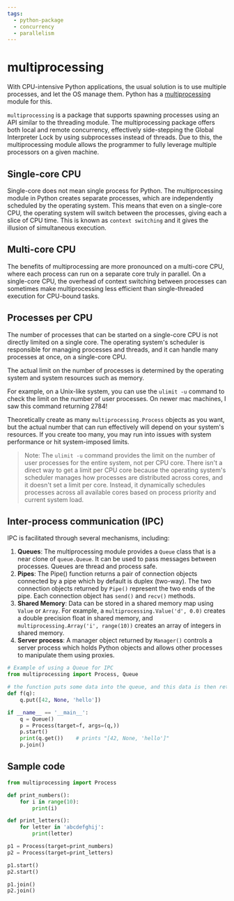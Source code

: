 ```yaml
---
tags:
  - python-package
  - concurrency
  - parallelism
---
```


# multiprocessing

With CPU-intensive Python applications, the usual solution is to use multiple processes, and let the OS manage them. Python has a [multiprocessing](https://docs.python.org/3/library/multiprocessing.html) module for this.

`multiprocessing` is a package that supports spawning processes using an API similar to the threading module. The multiprocessing package offers both local and remote concurrency, effectively side-stepping the Global Interpreter Lock by using subprocesses instead of threads. Due to this, the multiprocessing module allows the programmer to fully leverage multiple processors on a given machine.

## Single-core CPU

Single-core does not mean single process for Python. The multiprocessing module in Python creates separate processes, which are independently scheduled by the operating system. This means that even on a single-core CPU, the operating system will switch between the processes, giving each a slice of CPU time. This is known as `context switching` and it gives the illusion of simultaneous execution.

## Multi-core CPU

The benefits of multiprocessing are more pronounced on a multi-core CPU, where each process can run on a separate core truly in parallel. On a single-core CPU, the overhead of context switching between processes can sometimes make multiprocessing less efficient than single-threaded execution for CPU-bound tasks. 

## Processes per CPU

The number of processes that can be started on a single-core CPU is not directly limited on a single core. The operating system's scheduler is responsible for managing processes and threads, and it can handle many processes at once, on a single-core CPU.

The actual limit on the number of processes is determined by the operating system and system resources such as memory.

For example, on a Unix-like system, you can use the `ulimit -u` command to check the limit on the number of user processes. On newer mac machines, I saw this command returning 2784!

Theoretically create as many `multiprocessing.Process` objects as you want, but the actual number that can run effectively will depend on your system's resources. If you create too many, you may run into issues with system performance or hit system-imposed limits.

> Note: The `ulimit -u` command provides the limit on the number of user processes for the entire system, not per CPU core. There isn't a direct way to get a limit per CPU core because the operating system's scheduler manages how processes are distributed across cores, and it doesn't set a limit per core. Instead, it dynamically schedules processes across all available cores based on process priority and current system load.

## Inter-process communication (IPC)

IPC is facilitated through several mechanisms, including:

1. **Queues**: The multiprocessing module provides a `Queue` class that is a near clone of `queue.Queue`. It can be used to pass messages between processes. Queues are thread and process safe.
2. **Pipes**: The Pipe() function returns a pair of connection objects connected by a pipe which by default is duplex (two-way). The two connection objects returned by `Pipe()` represent the two ends of the pipe. Each connection object has `send()` and `recv()` methods.
3. **Shared Memory**: Data can be stored in a shared memory map using `Value` or `Array`. For example, a `multiprocessing.Value('d', 0.0)` creates a double precision float in shared memory, and `multiprocessing.Array('i', range(10))` creates an array of integers in shared memory.
4. **Server process**: A manager object returned by `Manager()` controls a server process which holds Python objects and allows other processes to manipulate them using proxies.

```python
# Example of using a Queue for IPC
from multiprocessing import Process, Queue

# the function puts some data into the queue, and this data is then retrieved in the main process.
def f(q):
    q.put([42, None, 'hello'])

if __name__ == '__main__':
    q = Queue()
    p = Process(target=f, args=(q,))
    p.start()
    print(q.get())    # prints "[42, None, 'hello']"
    p.join()
```

## Sample code

```python
from multiprocessing import Process

def print_numbers():
    for i in range(10):
        print(i)

def print_letters():
    for letter in 'abcdefghij':
        print(letter)

p1 = Process(target=print_numbers)
p2 = Process(target=print_letters)

p1.start()
p2.start()

p1.join()
p2.join()
```
